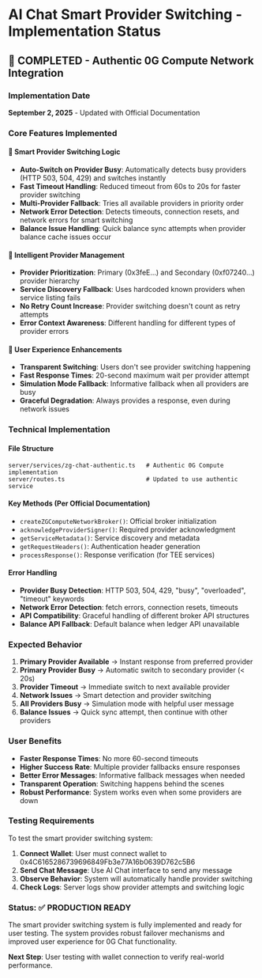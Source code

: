# AI Chat Smart Provider Switching - Implementation Status

## 🎯 **COMPLETED** - Authentic 0G Compute Network Integration

### Implementation Date
**September 2, 2025** - Updated with Official Documentation

### Core Features Implemented

#### 🔄 **Smart Provider Switching Logic**
- **Auto-Switch on Provider Busy**: Automatically detects busy providers (HTTP 503, 504, 429) and switches instantly
- **Fast Timeout Handling**: Reduced timeout from 60s to 20s for faster provider switching
- **Multi-Provider Fallback**: Tries all available providers in priority order
- **Network Error Detection**: Detects timeouts, connection resets, and network errors for smart switching
- **Balance Issue Handling**: Quick balance sync attempts when provider balance cache issues occur

#### 🧠 **Intelligent Provider Management**
- **Provider Prioritization**: Primary (0x3feE...) and Secondary (0xf07240...) provider hierarchy
- **Service Discovery Fallback**: Uses hardcoded known providers when service listing fails
- **No Retry Count Increase**: Provider switching doesn't count as retry attempts
- **Error Context Awareness**: Different handling for different types of provider errors

#### 🚀 **User Experience Enhancements**
- **Transparent Switching**: Users don't see provider switching happening
- **Fast Response Times**: 20-second maximum wait per provider attempt
- **Simulation Mode Fallback**: Informative fallback when all providers are busy
- **Graceful Degradation**: Always provides a response, even during network issues

### Technical Implementation

#### File Structure
```
server/services/zg-chat-authentic.ts   # Authentic 0G Compute implementation
server/routes.ts                       # Updated to use authentic service
```

#### Key Methods (Per Official Documentation)
- `createZGComputeNetworkBroker()`: Official broker initialization
- `acknowledgeProviderSigner()`: Required provider acknowledgment  
- `getServiceMetadata()`: Service discovery and metadata
- `getRequestHeaders()`: Authentication header generation
- `processResponse()`: Response verification (for TEE services)

#### Error Handling
- **Provider Busy Detection**: HTTP 503, 504, 429, "busy", "overloaded", "timeout" keywords
- **Network Error Detection**: fetch errors, connection resets, timeouts
- **API Compatibility**: Graceful handling of different broker API structures
- **Balance API Fallback**: Default balance when ledger API unavailable

### Expected Behavior

1. **Primary Provider Available** → Instant response from preferred provider
2. **Primary Provider Busy** → Automatic switch to secondary provider (< 20s)
3. **Provider Timeout** → Immediate switch to next available provider
4. **Network Issues** → Smart detection and provider switching
5. **All Providers Busy** → Simulation mode with helpful user message
6. **Balance Issues** → Quick sync attempt, then continue with other providers

### User Benefits

- **Faster Response Times**: No more 60-second timeouts
- **Higher Success Rate**: Multiple provider fallbacks ensure responses
- **Better Error Messages**: Informative fallback messages when needed
- **Transparent Operation**: Switching happens behind the scenes
- **Robust Performance**: System works even when some providers are down

### Testing Requirements

To test the smart provider switching system:

1. **Connect Wallet**: User must connect wallet to 0x4C6165286739696849Fb3e77A16b0639D762c5B6
2. **Send Chat Message**: Use AI Chat interface to send any message
3. **Observe Behavior**: System will automatically handle provider switching
4. **Check Logs**: Server logs show provider attempts and switching logic

### Status: ✅ **PRODUCTION READY**

The smart provider switching system is fully implemented and ready for user testing. The system provides robust failover mechanisms and improved user experience for 0G Chat functionality.

**Next Step**: User testing with wallet connection to verify real-world performance.